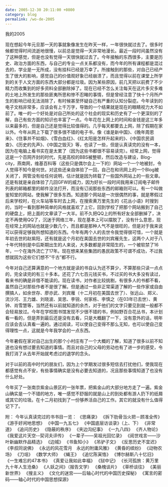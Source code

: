```yaml
---
date: 2005-12-30 20:11:00 +0800
category: blog
permalink: /wo-de-2005
---
```


我的2005

现在想起今年元旦那一天的事就象像发生在昨天一样，一年很快就过去了。很多时候都觉得时间流逝地很慢，以前总是觉得一天非常地漫长。最近一段时间虽然没有了这种感觉，但是也没有觉得一天很快就过去了。今年接触的东西很多，主要是历史、政治方面的东西，与自己的专业一点关系都没有，而今年的所有课程都是混过去的，学业是一无所成，没有挂科已经是万幸了。所接触到的那些，对自己已经产生了很大的影响，感觉自己的价值观好象已经崩溃了，而且觉得以前在课堂上所学到的关于人文方面的东西大部分都是垃圾。因为某些原因，前几天把以前费了不少精力而收集到的好多资料全部删除掉了。现在已经不怎么关注每天在这片多灾多难的土地上所发生的那些匪夷所思和惨不忍睹的事情，但是曾经注意了快十个月所产生的影响已经无法消除了，有时候甚至怀疑自己有严重的认知分裂症。今年读到的电子文档非常多，应该会有上千万字，导致的一个结果就是现在的眼睛视力大不如前了。唯一的一个好处是对自己所处的这个社会的现实和历史有了一个更深刻的了解，自己有些方面的知识也丰富了一点。今年花在上网上的时间和金钱是这三年多以来最多的，但是自己还是觉得比较值得的。几乎每天都要去上网，除了假期在家以外。今年从网上下载了很多很不错的电子书，像《谁是新中国》、《晚年周恩来》、《住事并不如烟》、《雪白血红》、《红太阳是怎样升起来的》、《中国农民调查》、《历史的先声》、《中国之毁灭》等，也读了一些，但是认真读完的没有一本，因为在电脑上看书实在是太累了（因为这些书都很不容易读完）。经常上网，觉得这是一个百网齐封的时代，先是高校的BBS被整顿，然后改造与建设，Blog-city，燕南网，维基百科等（这些只是偶尔会上一下的）网站一个一个地被封，令人觉得不知今是何世。对这些还亲自体验了一回，自己在和讯网上的一个Blog被关闭了，网管没有给任何说明，估计就是因为转载了一些国外网站上的一些文章。还是有就是亲自体验了几回GFW的威力，因为好长一段时间我用来订阅电子邮件列表的邮箱都里的邮件没法打开，而没有订阅那些东西的邮箱则可以。有一个叫做鉴知堂的网站，使我解了很多东西。知道那个网站是一次很偶然的事，就是寒假过后来学校时，在火车站等车时去上网，在搜索黄万里先生的《花丛小语》时搜到的，当时一看到那种简单的风格就喜欢了上它，回到学校了把那个网站搬到了自己的硬盘上，把上面的文章读了一大半。前不久把QQ上的所有好友全部删掉了，决定不再使用QQ了，沉迷于网络三年，现在基本上可以摆脱了，没有什么意思，现在经常上的网站也就是少数几个，而且都是那种人气不是很旺的，但是对于我来说可以获得足够我所想知道的东西。今年有两个人的去世令我觉得很可惜，一个就是年初去世的赵紫阳，还有就是这个月初在美国去世的刘宾雁先生，这两个人对于八十年代特别是中后斯期出生的人来说，大多数都是非常陌生的，一个被软禁了16年，一个在海外流亡了17年。现在想来某些集团的愚民政策不可谓不成功，不过我想就因为这些它们想不“千古”都不行。

今年对自己还算满意的一个地方就是读的书自认为还不算少，不算那些只读一点点的，完全读完的有三十多本。还花了六七百元钱买书，不过买的书大多没有读过，看来书的确是非借不能读的。现在读书，对作者比较挑剔，有很多人的书都不看，虽然自己对那些作者不是很了解。但是通过一些非正常渠道了解的一些作家或自由撰搞人，如余世存、廖亦武、刘宾雁（十二月初在美国去世了）、张远山、郑义、流沙河、王力雄、刘晓波、吴思、李锐、何家栋、李慎之（在03年已去世）、黄钟、肖雪慧等，当然还有以前就知道的余杰，对于他们的文字只要见到就一般都不会轻易放过。今年在学校图书馆发现不少很不错的书，例如野百合花丛书，本计划看一看的，但是弄到最后还是没有去看，只是大概翻了一下，没有意外的话，明年应该会去认真看一遍的。通过阅读，可以使自己变得不那么无知，也可以使自己变得理性一点，这就是今年我学会的一点东西。

今年暑假在家对自己出生的那个小村庄有了一个大概的了解，知道了很多以前不知道也没有想过要去知道的事情。而且对自己的父母的劳动也有了进一步的感受，令我打消了从去年开始就考虑过的退学的念头。

对于以前的高中时代的朋友们，因为上个学期发过很多短信去打扰他们，使我现在都感觉有点不安，有些事情确实是没有必要去知道的，况且那些事情知道了也没有什么好处。

今年买了一张南京紫金山景区的一张年票，把紫金山的大部分地方走了一遍。紫金山确实是一个不错的地方，唯一感觉不舒服的就是山上的到处都有游人扔下的纸屑或其它的垃圾。在十二月初找到了一份够养活自己的工作。其它的就没有什么值得记下了。

附：
今年认真读完过的书书目一览：
《思痛录》
《拆下肋骨当火把－顾准全传》
《游手好闲地思想》
《中国一九五七》
《中国底层访谈录》（上、下）
《非常道》
《追问历史》
《隐蔽的秩序》
《夹边沟纪事》
《一九八四》
《齐人物论》
《我爱这片天空--契诃夫评传》
《一辈子——吴祖光回忆录》
《阅世戏言——沙叶新幽默作品精选》
《边城》
《书鱼知小》
《吊驴子文》
《反思历史不宜迟》
《李叔同说佛》
《永远的风花雪月　永远的附庸风雅》
《黄昏的缤纷》
《动物农场》
《刀俎》
《数学大师》
《蝇王》
《追忆陈寅恪》
《博尔赫斯八十忆旧》
《一生难忘的47本书》
《真爱让我如此幸福》
《狱中记》
《长河孤旅：黄万里九十年人生沧桑》
《人妖之间》（报告文学）
《桑槐谈片》
《草桥谈往》
《美丽新世界》
《搜主义》
《文化的迷宫——后轴心时代的中国历史探秘》
《寓言的密码——轴心时代的中国思想探源》
